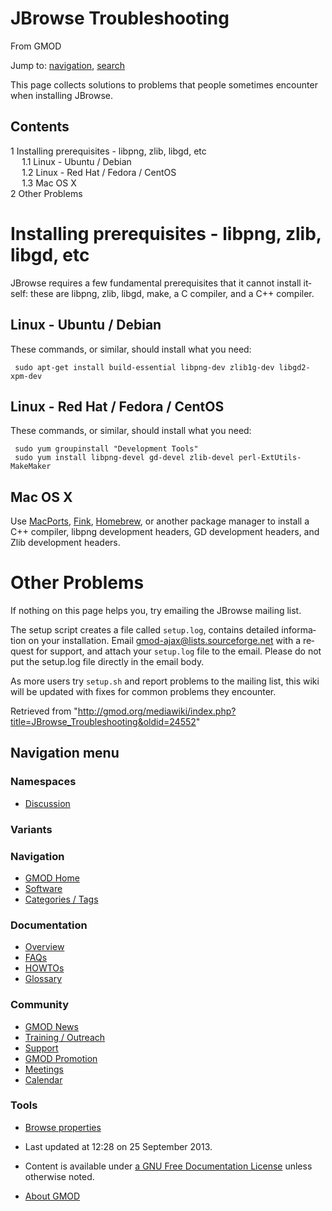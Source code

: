 <div id="mw-page-base" class="noprint">

</div>

<div id="mw-head-base" class="noprint">

</div>

<div id="content" class="mw-body" role="main">

<span id="top"></span>

<div id="mw-js-message" style="display:none;">

</div>



# <span dir="auto">JBrowse Troubleshooting</span>

<div id="bodyContent">

<div id="siteSub">

From GMOD

</div>

<div id="contentSub">

</div>

<div id="jump-to-nav" class="mw-jump">

Jump to: [navigation](#mw-navigation), [search](#p-search)

</div>

<div id="mw-content-text" class="mw-content-ltr" lang="en" dir="ltr">

This page collects solutions to problems that people sometimes encounter
when installing JBrowse.

<div id="toc" class="toc">

<div id="toctitle">

## Contents

</div>

- [<span class="tocnumber">1</span> <span class="toctext">Installing
  prerequisites - libpng, zlib, libgd,
  etc</span>](#Installing_prerequisites_-_libpng.2C_zlib.2C_libgd.2C_etc)
  - [<span class="tocnumber">1.1</span> <span class="toctext">Linux -
    Ubuntu / Debian</span>](#Linux_-_Ubuntu_.2F_Debian)
  - [<span class="tocnumber">1.2</span> <span class="toctext">Linux -
    Red Hat / Fedora /
    CentOS</span>](#Linux_-_Red_Hat_.2F_Fedora_.2F_CentOS)
  - [<span class="tocnumber">1.3</span> <span class="toctext">Mac OS
    X</span>](#Mac_OS_X)
- [<span class="tocnumber">2</span> <span class="toctext">Other
  Problems</span>](#Other_Problems)

</div>

# <span id="Installing_prerequisites_-_libpng.2C_zlib.2C_libgd.2C_etc" class="mw-headline">Installing prerequisites - libpng, zlib, libgd, etc</span>

JBrowse requires a few fundamental prerequisites that it cannot install
itself: these are libpng, zlib, libgd, make, a C compiler, and a C++
compiler.

## <span id="Linux_-_Ubuntu_.2F_Debian" class="mw-headline">Linux - Ubuntu / Debian</span>

These commands, or similar, should install what you need:

     sudo apt-get install build-essential libpng-dev zlib1g-dev libgd2-xpm-dev

## <span id="Linux_-_Red_Hat_.2F_Fedora_.2F_CentOS" class="mw-headline">Linux - Red Hat / Fedora / CentOS</span>

These commands, or similar, should install what you need:

     sudo yum groupinstall "Development Tools"
     sudo yum install libpng-devel gd-devel zlib-devel perl-ExtUtils-MakeMaker

## <span id="Mac_OS_X" class="mw-headline">Mac OS X</span>

Use <a href="http://www.macports.org/" class="external text"
rel="nofollow">MacPorts</a>,
<a href="http://www.finkproject.org/" class="external text"
rel="nofollow">Fink</a>,
<a href="http://mxcl.github.com/homebrew/" class="external text"
rel="nofollow">Homebrew</a>, or another package manager to install a C++
compiler, libpng development headers, GD development headers, and Zlib
development headers.

# <span id="Other_Problems" class="mw-headline">Other Problems</span>

If nothing on this page helps you, try emailing the JBrowse mailing
list.

The setup script creates a file called `setup.log`, contains detailed
information on your installation. Email
<a href="mailto:gmod-ajax@lists.sourceforge.net" class="external text"
rel="nofollow">gmod-ajax@lists.sourceforge.net</a> with a request for
support, and attach your `setup.log` file to the email. Please do not
put the setup.log file directly in the email body.

As more users try `setup.sh` and report problems to the mailing list,
this wiki will be updated with fixes for common problems they encounter.

</div>

<div class="printfooter">

Retrieved from
"<http://gmod.org/mediawiki/index.php?title=JBrowse_Troubleshooting&oldid=24552>"

</div>

<div id="catlinks" class="catlinks catlinks-allhidden">

</div>

<div class="visualClear">

</div>

</div>

</div>

<div id="mw-navigation">

## Navigation menu

<div id="mw-head">



<div id="left-navigation">

<div id="p-namespaces" class="vectorTabs" role="navigation"
aria-labelledby="p-namespaces-label">

### Namespaces


- <span id="ca-talk"><a
  href="http://gmod.org/mediawiki/index.php?title=Talk:JBrowse_Troubleshooting&amp;action=edit&amp;redlink=1"
  accesskey="t"
  title="Discussion about the content page [t]">Discussion</a></span>

</div>

<div id="p-variants" class="vectorMenu emptyPortlet" role="navigation"
aria-labelledby="p-variants-label">

### 

### Variants[](#)

<div class="menu">

</div>

</div>

</div>





</div>

</div>

</div>

<div id="mw-panel">

<div id="p-logo" role="banner">

<a href="Main_Page"
style="background-image: url(../images/GMOD-cogs.png);"
title="Visit the main page"></a>

</div>

<div id="p-Navigation" class="portal" role="navigation"
aria-labelledby="p-Navigation-label">

### Navigation

<div class="body">

- <span id="n-GMOD-Home">[GMOD Home](Main_Page)</span>
- <span id="n-Software">[Software](GMOD_Components)</span>
- <span id="n-Categories-.2F-Tags">[Categories /
  Tags](Categories)</span>

</div>

</div>

<div id="p-Documentation" class="portal" role="navigation"
aria-labelledby="p-Documentation-label">

### Documentation

<div class="body">

- <span id="n-Overview">[Overview](Overview)</span>
- <span id="n-FAQs">[FAQs](Category%3AFAQ)</span>
- <span id="n-HOWTOs">[HOWTOs](Category%3AHOWTO)</span>
- <span id="n-Glossary">[Glossary](Glossary)</span>

</div>

</div>

<div id="p-Community" class="portal" role="navigation"
aria-labelledby="p-Community-label">

### Community

<div class="body">

- <span id="n-GMOD-News">[GMOD News](GMOD_News)</span>
- <span id="n-Training-.2F-Outreach">[Training /
  Outreach](Training_and_Outreach)</span>
- <span id="n-Support">[Support](Support)</span>
- <span id="n-GMOD-Promotion">[GMOD Promotion](GMOD_Promotion)</span>
- <span id="n-Meetings">[Meetings](Meetings)</span>
- <span id="n-Calendar">[Calendar](Calendar)</span>

</div>

</div>

<div id="p-tb" class="portal" role="navigation"
aria-labelledby="p-tb-label">

### Tools

<div class="body">


- <span id="t-smwbrowselink"><a href="Special%3ABrowse/JBrowse_Troubleshooting" rel="smw-browse">Browse
  properties</a></span>


</div>

</div>

</div>

</div>

<div id="footer" role="contentinfo">

- <span id="footer-info-lastmod">Last updated at 12:28 on 25 September
  2013.</span>
<!-- - <span id="footer-info-viewcount">39,332 page views.</span> -->
- <span id="footer-info-copyright">Content is available under
  <a href="http://www.gnu.org/licenses/fdl-1.3.html" class="external"
  rel="nofollow">a GNU Free Documentation License</a> unless otherwise
  noted.</span>

<!-- -->

- <span id="footer-places-about">[About
  GMOD](GMOD:About "GMOD:About")</span>

<!-- -->






</div>
